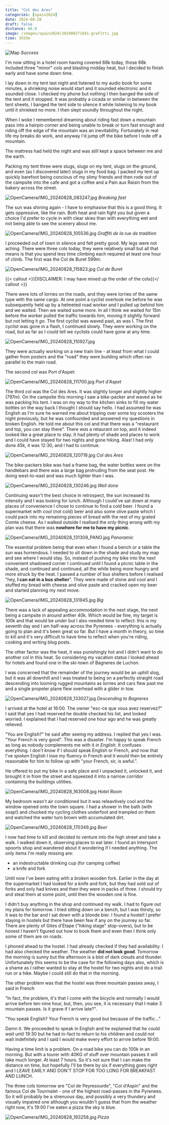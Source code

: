 ```yaml
--- 
title: "Col des Ares"
categories: [spain2024]
date: 2024-08-28
draft: false
distance: 66.8
image: /images/spain2024/202408271841-grafitti.jpg
time: 3h55m
---
```


![Map](/images/spain2024/202408281449-map.jpg)
*Success*

I'm now sitting in a hotel room having covered 68k today, those 68k included
three "minor" cols and blasting midday heat, but I decided to finish early and
have some down time.

I lay down in my tent last night and listened to my audio book for some
minutes, a shrieking noise would start and it sounded electronic and it
sounded close. I checked my phone but nothing I then banged the side of the
tent and it stopped. It was probably a cicada or similar in between the tent
sheets, I banged the tent side to silence it while listening to my book until
it shrieked no more. I then slept soundly throughout the night.

When I woke I remembered dreaming about riding fast down a mountain pass into
a hairpin corner and being unable to break or turn fast enough and riding off
the edge of the mountain was an inevitability. Fortunately in real life my
breaks do work, and anyway I'd jump off the bike before I rode off a mountain.

The mattress had held the night and was still kept a space between me and the
earth.

Packing my tent three were slugs, slugs on my tent, slugs on the ground, and
even (as I discovered later) slugs in my food bag. I packed my tent up quickly
barefoot being concious of my slimy friends and then rode out of the campsite
into the cafe and got a coffee and a Pain aux Raisin from the bakery across
the street.

![OpenCamera/IMG_20240828_083247.jpg](/images/spain2024/202408271841-breakfast.jpg)
*Breaking fast*

The sun was shining again - I have to emphasise that this is a good thing. It
gets oppressive, like the rain. Both heat and rain fight you but given a
choice I'd prefer to cycle in with clear skies than with everything wet and
not being able to see the scenery about me.

![OpenCamera/IMG_20240828_105536.jpg](/images/spain2024/202408271841-grafitti.jpg)
*Graffiti de la rue de tradition*

I proceeded out of town in silence and felt pretty good. My legs were not
aching. There were three cols today, they were relatively small but all that
means is that you spend less time climbing each required at least one hour of
climb. The first was the Col de Buret 599m:

![OpenCamera/IMG_20240828_115823.jpg](/images/spain2024/202408271841-buret.jpg)
*Col de Buret*

{{< callout >}}DISCLAIMER: I may have mixed up the order of the cols{{</
callout >}}


There were lots of lorries on the roads, and they were lorries of the same
type with the same cargo. At one point a cyclist overtook me before he was
subsequently held up by a helmeted road worker and I pulled up behind him and
we waited. Then we waited some more. In all I think we waited for 15m before
the worker pulled the traffic towards him, moving it slightly forward but not
letting it _go_. The first cyclist was waved past, as was I. The first cyclist
was gone in a flash, I continued slowly. They were working on the road, but as
far as I could tell we cyclists could have gone at any time.

![OpenCamera/IMG_20240828_110927.jpg](/images/spain2024/202408271841-firstcolview.jpg)

They were actually working on a new train line - at least from what I could gather
from posters and the "road" they were building which often ran parallel to the
main road.

The second col was Port d'Aspet:

![OpenCamera/IMG_20240828_111700.jpg](/images/spain2024/202408281449-portdespettop.jpg)
*Port d'Aspet*

The third col was the Col des Ares. It was slightly longer and slightly
higher (797m). On the campsite this morning I saw a bike-packer and waved as he
was packing his tent. I was on my way to the kitchen sinks to fill my water
bottles on the way back I thought I should say hello. I had assumed he was
English as I'm sure he warned me about tripping over some toy scooters the
night previously, but he was confounded and answered my questions in broken
English. He told me about this col and that there was a "restaurant and top,
you can stay there". There _was_ a retaurant on top, and it indeed looked like
a great place to stay. It had plenty of shade and places to work and I could
have stayed for two nights and gone hiking. Alas! I had only done 45k, it was
12:30, and I had to continue.

![OpenCamera/IMG_20240828_120719.jpg](/images/spain2024/202408271841-ares.jpg)
*Col des Ares*

The bike-packers bike was had a frame bag, the water bottles were on the
handlebars and there was a large bag protruding from the seat post. He doing
west-to-east and was much lighter than I was.

![OpenCamera/IMG_20240828_130246.jpg](/images/spain2024/202408271841-nopissing.jpg)
*Well done*

Continuing wasn't the best choice in retrospect, the sun increased its
intensity and I was looking for lunch. Although I could've sat down at many
places of convenience I chose to continue to find a cold beer. I found a
supermarket with _cool_ (not cold) beer and also some olive paste which I
could pack into my remaining pieces of bread with the rest of my grated Comte
cheese. As I walked outside I realised the only thing wrong with my plan was
that there was **nowhere for me to have my picnic**.

![OpenCamera/IMG_20240828_131309_PANO.jpg](/images/spain2024/202408271841-panogood.jpg)
*Panoramic*

The essential problem being that even when I found a bench or a table the sun
was horrendous. I needed to sit down in the shade and study my map and see
where I would stay. So, instead of pushing my bike into the next convenient
shadowed corner I continued until I found a picnic table in the shade, and
continued and continued, all the while being more hungry and more struck by
the heat. I passed a number of bus shelters before I realised "hey, **I can eat
in a bus shelter**". They were made of stone and cool and I stuffed my bread
with cheese and olive paste and cracked open my beer and started planning my
next move.

![OpenCamera/IMG_20240828_131945.jpg](/images/spain2024/202408271841-big.jpg)
*Big*

There was a lack of appealing accommodation in the next stage, the next being
a campsite in around anther 40k. Which would be fine, my target is 100k and
that would be _under_ but I also needed time to reflect: this is my seventh
day and I am half-way across the Pyrenees - everything is actually going to
plan and it's been great so far. But I have a month in theory, so time to kill
and it's very difficult to have time to reflect when you're riding, cooking
and writing blog posts.

The other factor was the heat, it was punishingly hot and I didn't want to do
another col in this heat. So considering my vacation status I looked ahead for
hotels and found one in the ski-town of Bagneres de Luchon. 

I was concerned that the remainder of the journey would be an uphill slog, but
it was all downhill and I was treated to being on a perfectly straight road
descending into looming rugged mountains as lorries and cars flew past me and
a single propeler plane flew overhead with a glider in tow.

![OpenCamera/IMG_20240828_133027.jpg](/images/spain2024/202408271841-straight1.jpg)
*Descending to Bagneres*

I arrived at the hotel at 16:00. The owner "esc-ce que vous avez reservez?" I
said that yes I had reserved he double checked his list, and looked worried. I
explained that I had reserved one hour ago and he was greatly relieved.

"You are English?" he said after seeing my address. I replied that yes I was.
"Your French is very good". This was a disaster. I'm happy to speak French as
long as nobody complements me with it _in English_. It confuses everything. I
don't know if I should speak English or French, and now that I've _spoken_
English I lose my fluency in French and it would then be entirely reasonable
for him to follow up with "your French, sir, is awful.".

He offered to put my bike in a safe place and I unpacked it, unlocked it, and
brought it in from the street and squeezed it into a narrow corridor
containing the buildings utilities.

![OpenCamera/IMG_20240828_163008.jpg](/images/spain2024/202408271841-hotel.jpg)
*Hotel Room*

My bedroom wasn't air conditioned but it was releavtively cool and the window
opened onto the town square. I had a shower in the bath (with soap!) and
chucked my cycling clothes underfoot and trampled on them and watched the
water turn brown with accumulated dirt.

![OpenCamera/IMG_20240828_170349.jpg](/images/spain2024/202408271841-beer1.jpg)
*Beer*

I now had time to kill and decided to venture into the high street and take a
walk. I walked down it, observing places to eat later. I found an Intersport
spoorts shop and wandered about it wondering if I needed anything. The only
items I'm really missing are:

- an indestructable drinking cup (for camping coffee)
- a knife and fork

Until now I've been eating with a _broken_ wooden fork. Earlier in the day at
the supermarket I had looked for a knife and fork, but they had sold out of
forks and only had knives and then they were in packs of three. I should try
and steal them at some point, until then the wooden one is fine.

I didn't buy anything in the shop and continued my walk. I had to figure out
my plans for tomorrow. I tried sitting down on a bench, but I was thirsty, so
it was to the bar and I sat down with a blonde bier. I found a hostel! I
prefer staying in hostels but there have been few if any on the jounrey so
far. There are plenty of Gites d'Etape ("hiking stage" stop-overs), but to be
honest I haven't figured out how to book them and even then I think only some
of them are on roads.

I phoned ahead to the hostel. I had already checked if they had availability.
I had also checked the weather. The weather **did not look good**. Tomorrow
the morning is sunny but the afternoon is a blot of dark clouds and
thunder. Unfortunately this seems to be the case for the following days also,
which is a shame as I rather wanted to stay at the hostel for two nights and
do a trail run or a hike. Maybe I could still do that in the morning.

The other problem was that the hostel was three mountain passes away, I said
in French 

"In fact, the problem, it's that I come with the bicycle and normally I would
arrive before ten-nine hour, but, then, you see, it is necessary that I make 3
mountain passes. Is it grave if I arrive late?". 

"You speak English? Your French is very good but because of the traffic..."

Damn it. We proceeded to speak in English and he explained that he could
_wait_ until 19:30 but he had in-fact to return to his children and could not
wait indefnitely and I said I would make every effort to arrvie before 19:00.

Having a time limit is a problem. On a road bike you can do 100k in an
morning. But with a tourer with 40KG of stuff over mountain passes it will
take much longer. At least 7 hours. So it's not sure that I can make the
distance on time, but hopefully I'll be there by six if everything goes right
and I LEAVE EARLY AND DON'T STOP FOR TOO LONG FOR BREAKFAST AND LUNCH.

The three cols tomorrow are "Col de Peyresourde", "Col d'Aspin" and the famous
Col de Tourmalet - one of the highest road-passes in the Pyrenees. So it will
probably be a strenuous day, and possibly a very thundery and visually
impaired one although you wouldn't guess that from the weather right now, it's
19:00 I've eaten a pizza the sky is blue.

![OpenCamera/IMG_20240828_193258.jpg](/images/spain2024/202408271841-pizza.jpg)
*Pizza*
